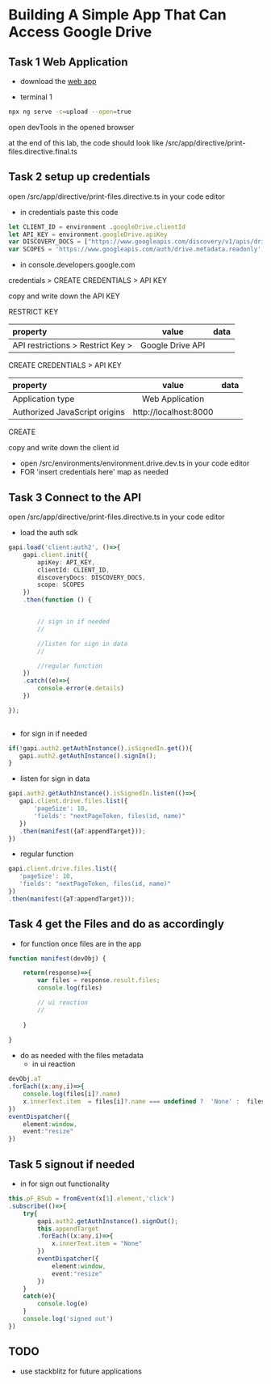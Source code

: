 # Building A Simple App That Can Access Google Drive

## Task 1 Web Application 

* download the [web app](https://github.com/codequickie123/AngularDriveApp)

*  terminal 1 
```bash
npx ng serve -c=upload --open=true
```

open devTools in the opened browser


at the end of this lab, the code should look like 
/src/app/directive/print-files.directive.final.ts





## Task 2 setup up credentials

open /src/app/directive/print-files.directive.ts in your code editor

* in credentials paste this code
```ts
let CLIENT_ID = environment .googleDrive.clientId
let API_KEY = environment.googleDrive.apiKey
var DISCOVERY_DOCS = ["https://www.googleapis.com/discovery/v1/apis/drive/v3/rest"];
var SCOPES = 'https://www.googleapis.com/auth/drive.metadata.readonly';
```

* in console.developers.google.com

credentials > CREATE CREDENTIALS > API KEY

copy and write down the API KEY

RESTRICT KEY 

|property|value|data|
|:------|:------:|------:|
|API restrictions > Restrict Key > |Google Drive API||

CREATE CREDENTIALS > API KEY

|property|value|data|
|:------|:------:|------:|
|Application type|Web Application||
|Authorized JavaScript origins|http://localhost:8000||

CREATE


copy and write down the client id 


* open /src/environments/environment.drive.dev.ts in your code editor
* FOR 'insert credentials here' map as needed

## Task 3 Connect to the API

open /src/app/directive/print-files.directive.ts in your code editor

* load the auth sdk
```ts
gapi.load('client:auth2', ()=>{
    gapi.client.init({
        apiKey: API_KEY,
        clientId: CLIENT_ID,
        discoveryDocs: DISCOVERY_DOCS,
        scope: SCOPES
    })
    .then(function () {


        // sign in if needed
        //

        //listen for sign in data
        //

        //regular function
    })
    .catch((e)=>{
        console.error(e.details)
    })

});	
			
```


* for sign in if needed
 ```ts
if(!gapi.auth2.getAuthInstance().isSignedIn.get()){
    gapi.auth2.getAuthInstance().signIn();
}
 ```

* listen for sign in data
 ```ts
gapi.auth2.getAuthInstance().isSignedIn.listen(()=>{
    gapi.client.drive.files.list({
        'pageSize': 10,
        'fields': "nextPageToken, files(id, name)"
    })
    .then(manifest({aT:appendTarget}));		
})	
 ```

* regular function
 ```ts
gapi.client.drive.files.list({
    'pageSize': 10,
    'fields': "nextPageToken, files(id, name)"
})
.then(manifest({aT:appendTarget}));	
 ```


## Task 4 get the Files and do as accordingly

* for function once files are in the app
```ts
function manifest(devObj) {

	return(response)=>{
		var files = response.result.files;
		console.log(files)

        // ui reaction
        //
        
	}
	
}   
```

* do as needed with the files metadata
    * in ui reaction
```ts
devObj.aT
.forEach((x:any,i)=>{
    console.log(files[i]?.name)
    x.innerText.item  = files[i]?.name === undefined ?  'None' :  files[i]?.name
})
eventDispatcher({
    element:window,
    event:"resize"
})
```


## Task 5 signout if needed

* in for sign out functionality 
```ts
this.pF_BSub = fromEvent(x[1].element,'click')
.subscribe(()=>{
    try{
        gapi.auth2.getAuthInstance().signOut();
        this.appendTarget
        .forEach((x:any,i)=>{
            x.innerText.item = "None"	
        })
        eventDispatcher({
            element:window,
            event:"resize"
        })									
    }
    catch(e){
        console.log(e)
    }
    console.log('signed out')
})
```





## TODO 

* use stackblitz for future applications